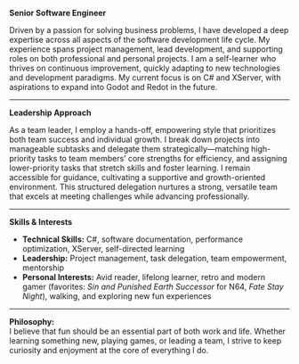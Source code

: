 **Senior Software Engineer**

Driven by a passion for solving business problems, I have developed a deep expertise across all aspects of the software development life cycle. My experience spans project management, lead development, and supporting roles on both professional and personal projects. I am a self-learner who thrives on continuous improvement, quickly adapting to new technologies and development paradigms. My current focus is on C# and XServer, with aspirations to expand into Godot and Redot in the future.

---

**Leadership Approach**

As a team leader, I employ a hands-off, empowering style that prioritizes both team success and individual growth. I break down projects into manageable subtasks and delegate them strategically—matching high-priority tasks to team members’ core strengths for efficiency, and assigning lower-priority tasks that stretch skills and foster learning. I remain accessible for guidance, cultivating a supportive and growth-oriented environment. This structured delegation nurtures a strong, versatile team that excels at meeting challenges while advancing professionally.

---

**Skills & Interests**

- **Technical Skills:** C#, software documentation, performance optimization, XServer, self-directed learning
- **Leadership:** Project management, task delegation, team empowerment, mentorship
- **Personal Interests:** Avid reader, lifelong learner, retro and modern gamer (favorites: *Sin and Punished Earth Successor* for N64, *Fate Stay Night*), walking, and exploring new fun experiences

---

**Philosophy:**  
I believe that fun should be an essential part of both work and life. Whether learning something new, playing games, or leading a team, I strive to keep curiosity and enjoyment at the core of everything I do.
